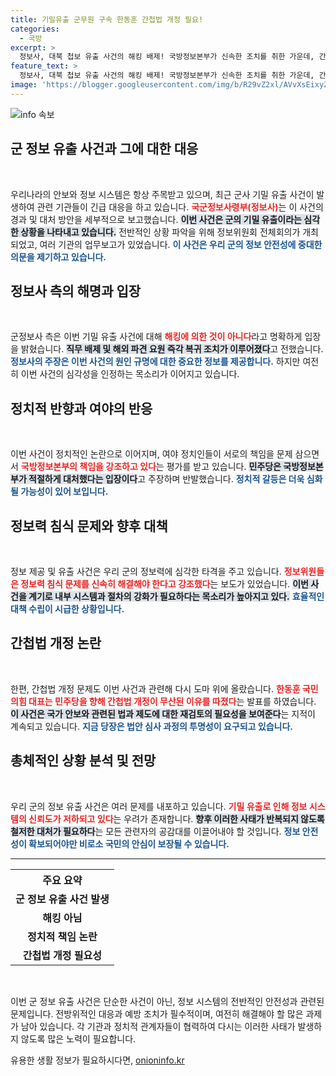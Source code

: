 ```yaml
---
title: 기밀유출 군무원 구속 한동훈 간첩법 개정 필요!
categories:
  - 국방
excerpt: >
  정보사, 대북 첩보 유출 사건의 해킹 배제! 국방정보본부가 신속한 조치를 취한 가운데, 간첩법 개정 논란에 불이 붙었다. 국회 정보위원회에서 여야가 이번 사건의 심각성을 공유하며 안보 우려를 드러냈다. 클릭해 더 알아보세요!
feature_text: >
  정보사, 대북 첩보 유출 사건의 해킹 배제! 국방정보본부가 신속한 조치를 취한 가운데, 간첩법 개정 논란에 불이 붙었다. 국회 정보위원회에서 여야가 이번 사건의 심각성을 공유하며 안보 우려를 드러냈다. 클릭해 더 알아보세요!
image: 'https://blogger.googleusercontent.com/img/b/R29vZ2xl/AVvXsEixyZcFfHzMRdzZMjFBmAUKJYCLCGyLL1o632UiGVXcaFdKo_bkvkuCioo0uUKlGfBVcT3P84aROyZIXSBEx3Aw5nCQ3pTgDom1WDC4m8eifvWiAmWEEVb4x6G_l8C0QH225ldMjyaFvpxGEBGNO37VmDTDMHGhJPq73UglMfDca1-0aw/s1600/blogspot.png'
---
```


<p><img src="https://blogger.googleusercontent.com/img/b/R29vZ2xl/AVvXsEixyZcFfHzMRdzZMjFBmAUKJYCLCGyLL1o632UiGVXcaFdKo_bkvkuCioo0uUKlGfBVcT3P84aROyZIXSBEx3Aw5nCQ3pTgDom1WDC4m8eifvWiAmWEEVb4x6G_l8C0QH225ldMjyaFvpxGEBGNO37VmDTDMHGhJPq73UglMfDca1-0aw/s1600/blogspot.png" alt="info 속보" /></p>

<h2 data-ke-size="size26">군 정보 유출 사건과 그에 대한 대응</h2>

<p data-ke-size="size16">&nbsp;</p>

<p>우리나라의 안보와 정보 시스템은 항상 주목받고 있으며, 최근 군사 기밀 유출 사건이 발생하여 관련 기관들이 긴급 대응을 하고 있습니다. <b><span style="color: #ee2323;">국군정보사령부(정보사)</span></b>는 이 사건의 경과 및 대처 방안을 세부적으로 보고했습니다. <b><span style="background-color: #21538527;">이번 사건은 군의 기밀 유출이라는 심각한 상황을 나타내고 있습니다.</span></b> 전반적인 상황 파악을 위해 정보위원회 전체회의가 개최되었고, 여러 기관의 업무보고가 있었습니다. <b><span style="color: #1a5490;">이 사건은 우리 군의 정보 안전성에 중대한 의문을 제기하고 있습니다.</span></b></p>

<h2 data-ke-size="size26">정보사 측의 해명과 입장</h2>

<p data-ke-size="size16">&nbsp;</p>

<p>군정보사 측은 이번 기밀 유출 사건에 대해 <b><span style="color: #ee2323;">해킹에 의한 것이 아니다</span></b>라고 명확하게 입장을 밝혔습니다. <b><span style="background-color: #21538527;">직무 배제 및 해외 파견 요원 즉각 복귀 조치가 이루어졌다</span></b>고 전했습니다. <b><span style="color: #1a5490;">정보사의 주장은 이번 사건의 원인 규명에 대한 중요한 정보를 제공합니다.</span></b> 하지만 여전히 이번 사건의 심각성을 인정하는 목소리가 이어지고 있습니다.</p>

<h2 data-ke-size="size26">정치적 반향과 여야의 반응</h2>

<p data-ke-size="size16">&nbsp;</p>

<p>이번 사건이 정치적인 논란으로 이어지며, 여야 정치인들이 서로의 책임을 문제 삼으면서 <b><span style="color: #ee2323;">국방정보본부의 책임을 강조하고 있다</span></b>는 평가를 받고 있습니다. <b><span style="background-color: #21538527;">민주당은 국방정보본부가 적절하게 대처했다는 입장이다</span></b>고 주장하며 반발했습니다. <b><span style="color: #1a5490;">정치적 갈등은 더욱 심화될 가능성이 있어 보입니다.</span></b></p>

<h2 data-ke-size="size26">정보력 침식 문제와 향후 대책</h2>

<p data-ke-size="size16">&nbsp;</p>

<p>정보 제공 및 유출 사건은 우리 군의 정보력에 심각한 타격을 주고 있습니다. <b><span style="color: #ee2323;">정보위원들은 정보력 침식 문제를 신속히 해결해야 한다고 강조했다</span></b>는 보도가 있었습니다. <b><span style="background-color: #21538527;">이번 사건을 계기로 내부 시스템과 절차의 강화가 필요하다는 목소리가 높아지고 있다.</span></b> <b><span style="color: #1a5490;">효율적인 대책 수립이 시급한 상황입니다.</span></b></p>

<h2 data-ke-size="size26">간첩법 개정 논란</h2>

<p data-ke-size="size16">&nbsp;</p>

<p>한편, 간첩법 개정 문제도 이번 사건과 관련해 다시 도마 위에 올랐습니다. <b><span style="color: #ee2323;">한동훈 국민의힘 대표는 민주당을 향해 간첩법 개정이 무산된 이유를 따졌다</span></b>는 발표를 하였습니다. <b><span style="background-color: #21538527;">이 사건은 국가 안보와 관련된 법과 제도에 대한 재검토의 필요성을 보여준다</span></b>는 지적이 계속되고 있습니다. <b><span style="color: #1a5490;">지금 당장은 법안 심사 과정의 투명성이 요구되고 있습니다.</span></b></p>

<h2 data-ke-size="size26">총체적인 상황 분석 및 전망</h2>

<p data-ke-size="size16">&nbsp;</p>

<p>우리 군의 정보 유출 사건은 여러 문제를 내포하고 있습니다. <b><span style="color: #ee2323;">기밀 유출로 인해 정보 시스템의 신뢰도가 저하되고 있다</span></b>는 우려가 존재합니다. <b><span style="background-color: #21538527;">향후 이러한 사태가 반복되지 않도록 철저한 대처가 필요하다</span></b>는 모든 관련자의 공감대를 이끌어내야 할 것입니다. <b><span style="color: #1a5490;">정보 안전성이 확보되어야만 비로소 국민의 안심이 보장될 수 있습니다.</span></b> </p>

<hr>

<table style="width: 100%;">
    <tr>
        <th style="text-align: center; height: 30px;"><b>주요 요약</b></th>
    </tr>
    <tr>
        <td style="text-align: center; height: 17px;"><b>군 정보 유출 사건 발생</b></td>
    </tr>
    <tr>
        <td style="text-align: center; height: 17px;"><b>해킹 아님</b></td>
    </tr>
    <tr>
        <td style="text-align: center; height: 17px;"><b>정치적 책임 논란</b></td>
    </tr>
    <tr>
        <td style="text-align: center; height: 17px;"><b>간첩법 개정 필요성</b></td>
    </tr>
</table>

<p data-ke-size="size16">&nbsp;</p>

<p>이번 군 정보 유출 사건은 단순한 사건이 아닌, 정보 시스템의 전반적인 안전성과 관련된 문제입니다. 전방위적인 대응과 예방 조치가 필수적이며, 여전히 해결해야 할 많은 과제가 남아 있습니다. 각 기관과 정치적 관계자들이 협력하여 다시는 이러한 사태가 발생하지 않도록 많은 노력이 필요합니다.</p>
유용한 생활 정보가 필요하시다면, <a href="https://onioninfo.kr" rel="dofollow">onioninfo.kr</a>


